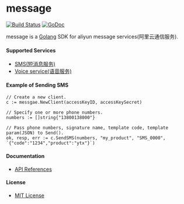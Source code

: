 # message

[![Build Status](https://travis-ci.org/northbright/aliyun.svg?branch=master)](https://travis-ci.org/northbright/aliyun)
[![GoDoc](https://godoc.org/github.com/northbright/aliyun/message?status.svg)](https://godoc.org/github.com/northbright/aliyun/message)

message is a [Golang](https://golang.org) SDK for aliyun message services(阿里云通信服务).

#### Supported Services
* [SMS(短消息服务)](https://www.aliyun.com/product/sms)
* [Voice service(语音服务)](https://www.aliyun.com/product/vms)

#### Example of Sending SMS

    // Create a new client.
    c := messgae.NewClient(accessKeyID, accessKeySecret)

    // Specify one or more phone numbers.
    numbers := []string{"13800138000"}
    
    // Pass phone numbers, signature name, template code, template param(JSON) to Send().
    ok, resp, err := c.SendSMS(numbers, "my_product", "SMS_0000", `{"code":"1234","product":"ytx"}`)

#### Documentation
* [API References](https://godoc.org/github.com/northbright/aliyun/message)

#### License
* [MIT License](../LICENSE)

